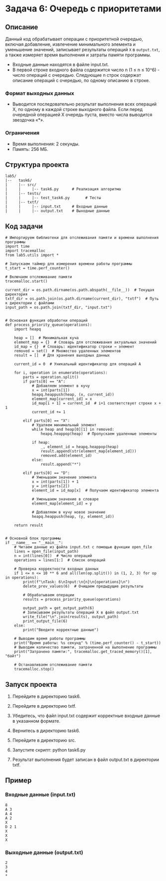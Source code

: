 # Задача 6: Очередь с приоритетами

## Описание

Данный код обрабатывает операции с приоритетной очередью, включая добавление, извлечение минимального элемента и уменьшение значений, записывает результаты операций `X` в `output.txt`, а также измеряет время выполнения и затраты памяти программы.
- Входные данные находятся в файле input.txt.
- В первой строке входного файла содержится число n (1 ≤ n ≤ 10^6) - число операций с очередью. Следующие n строк содержат описание операций с очередью, по одному
описанию в строке.

### Формат выходных данных
- Выводится последовательно результат выполнения всех операций X, по одному в каждой строке выходного
файла. Если перед очередной операцией X очередь пуста, вместо
числа выводится звездочка «*».

### Ограничения
- Время выполнения: 2 секунды.
- Память: 256 МБ.

## Структура проекта
```
lab5/
|--   task6/
|     |-- src/
|     |     |-- task6.py      # Реализация алгоритма
|     |-- tests/
|     |     |-- test_task6.py       # Тесты
|     |-- txtf/
|     |     |-- input.txt     # Входные данные
|     |     |-- output.txt    # Выходные данные
```
## Код задачи
```
# Импортируем библиотеки для отслеживания памяти и времени выполнения программы
import time
import tracemalloc
from lab5.utils import *

# Запускаем таймер для измерения времени работы программы
t_start = time.perf_counter()

# Включаем отслеживание памяти
tracemalloc.start()

current_dir = os.path.dirname(os.path.abspath(__file__))  # Текущая директория
txtf_dir = os.path.join(os.path.dirname(current_dir), "txtf")  # Путь к директории с файлами
input_path = os.path.join(txtf_dir, "input.txt")


# Основная функция обработки операций
def process_priority_queue(operations):
    import heapq

    heap = []  # Минимальная куча
    element_map = {}  # Словарь для отслеживания актуальных значений
    id_map = {}  # Словарь: идентификатор строки → элемент
    removed = set()  # Множество удаленных элементов
    result = []  # Для хранения выходных данных

    current_id = 0  # Уникальный идентификатор для операций A

    for i, operation in enumerate(operations):
        parts = operation.split()
        if parts[0] == "A":
            # Добавляем элемент в кучу
            x = int(parts[1])
            heapq.heappush(heap, (x, current_id))
            element_map[current_id] = x
            id_map[i + 1] = current_id  # i+1 соответствует строке x + 1
            current_id += 1

        elif parts[0] == "X":
            # Удаляем минимальный элемент
            while heap and heap[0][1] in removed:
                heapq.heappop(heap)  # Пропускаем удаленные элементы

            if heap:
                _, element_id = heapq.heappop(heap)
                result.append(str(element_map[element_id]))
                removed.add(element_id)
            else:
                result.append("*")

        elif parts[0] == "D":
            # Уменьшаем значение элемента
            x = int(parts[1]) + 1
            y = int(parts[2])
            element_id = id_map[x]  # Получаем идентификатор элемента

            # Уменьшаем значение в словаре
            element_map[element_id] = y

            # Добавляем в кучу новое значение
            heapq.heappush(heap, (y, element_id))

    return result


# Основной блок программы
if __name__ == "__main__":
    # Читаем данные из файла input.txt с помощью функции open_file
    lines = open_file(input_path)
    n = int(lines[0])  # Число операций
    operations = lines[1:]  # Список операций

    # Проверка корректности входных данных
    if 1 <= n <= 10 ** 6 and all(len(op.split()) in (1, 2, 3) for op in operations):
        print(f"\nTask: 6\nInput:\n{n}\n{operations}\n")
        delete_prev_values(6)  # Очищаем предыдущие результаты

        # Обрабатываем операции
        results = process_priority_queue(operations)

        output_path = get_output_path(6)
        # Записываем результаты операций X в файл output.txt
        write_file("\n".join(results), output_path)
        print_output_file(6)
    else:
        print("Введите корректные данные")

    # Выводим время работы программы
    print("Время работы: %s секунд" % (time.perf_counter() - t_start))
    # Выводим количество памяти, затраченной на выполнение программы
    print("Затрачено памяти:", tracemalloc.get_traced_memory()[1], "байт")

    # Останавливаем отслеживание памяти
    tracemalloc.stop()

```
## Запуск проекта

1. Перейдите в директорию task6.
2. Перейдите в директорию txtf.
3. Убедитесь, что файл input.txt содержит корректные входные данные в указанном формате.
4. Вернитесь в директорию task6.
5. Перейдите в директорию src.
6. Запустите скрипт:
      python task6.py
   
7. Результат выполнения будет записан в файл output.txt в директории txtf.

## Пример

### Входные данные (input.txt)
```
8
A 3
A 4
A 2
X
D 2 1
X
X
X
```


### Выходные данные (output.txt)
```
2
3
4
*
```
